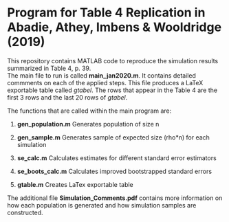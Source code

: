 # Program for Table 4 Replication in Abadie, Athey, Imbens & Wooldridge (2019)

This repository contains MATLAB code to reproduce the simulation results summarized in Table 4, p. 39.  
The main file to run is called **main_jan2020.m**. It contains detailed commments on each of the applied steps. This file produces a LaTeX exportable table called *gtabel*. The rows that appear in the Table 4 are the first 3 rows and the last 20 rows of *gtabel*. 

The functions that are called within the main program are:

1) **gen_population.m**
Generates population of size n

2) **gen_sample.m**
Generates sample of expected size (rho*n) for each simulation

3) **se_calc.m**
Calculates estimates for different standard error estimators 

4) **se_boots_calc.m**
Calculates improved bootstrapped standard errors 

5) **gtable.m**
Creates LaTex exportable table

The additional file **Simulation_Comments.pdf** contains more information on how each population is generated and how simulation samples are constructed. 
